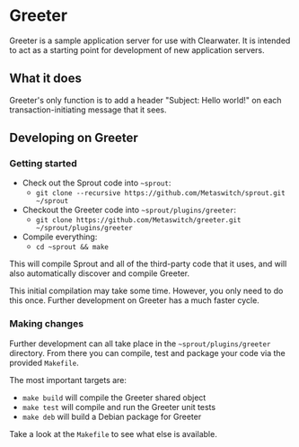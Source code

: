 # Greeter #

Greeter is a sample application server for use with Clearwater.  It is intended to act as a starting point for development of new application servers.

## What it does ##

Greeter's only function is to add a header "Subject: Hello world!" on each transaction-initiating message that it sees.

## Developing on Greeter ##

### Getting started ###

- Check out the Sprout code into `~sprout`:
  - `git clone --recursive https://github.com/Metaswitch/sprout.git ~/sprout`
- Checkout the Greeter code into `~sprout/plugins/greeter`:
  - `git clone https://github.com/Metaswitch/greeter.git ~/sprout/plugins/greeter`
- Compile everything:
  - `cd ~sprout && make`

This will compile Sprout and all of the third-party code that it uses, and will also automatically discover and compile Greeter.  

This initial compilation may take some time.  However, you only need to do this once.  Further development on Greeter has a much faster cycle.

### Making changes ###

Further development can all take place in the `~sprout/plugins/greeter` directory.  From there you can compile, test and package your code via the provided `Makefile`.  

The most important targets are:

- `make build` will compile the Greeter shared object
- `make test` will compile and run the Greeter unit tests
- `make deb` will build a Debian package for Greeter

Take a look at the `Makefile` to see what else is available.
